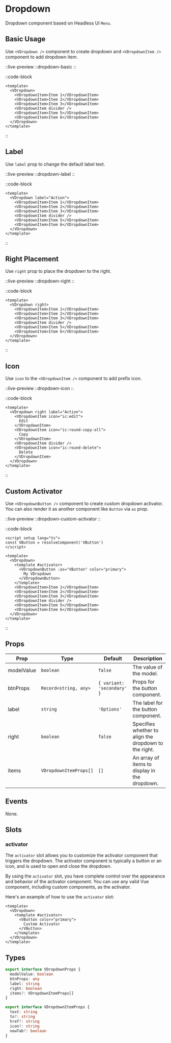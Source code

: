 # Dropdown

Dropdown component based on Headless UI `Menu`.

## Basic Usage

Use `<VDropdown />` component to create dropdown and `<VDropdownItem />` component to add dropdown item.

::live-preview
  ::dropdown-basic
::

::code-block

```vue
<template>
  <VDropdown>
    <VDropdownItem>Item 1</VDropdownItem>
    <VDropdownItem>Item 2</VDropdownItem>
    <VDropdownItem>Item 3</VDropdownItem>
    <VDropdownItem divider />
    <VDropdownItem>Item 5</VDropdownItem>
    <VDropdownItem>Item 6</VDropdownItem>
  </VDropdown>
</template>
```

::

## Label

Use `label` prop to change the default label text.

::live-preview
  ::dropdown-label
::

::code-block

```vue
<template>
  <VDropdown label="Action">
    <VDropdownItem>Item 1</VDropdownItem>
    <VDropdownItem>Item 2</VDropdownItem>
    <VDropdownItem>Item 3</VDropdownItem>
    <VDropdownItem divider />
    <VDropdownItem>Item 5</VDropdownItem>
    <VDropdownItem>Item 6</VDropdownItem>
  </VDropdown>
</template>
```

::

## Right Placement

Use `right` prop to place the dropdown to the right.

::live-preview
  ::dropdown-right
::

::code-block

```vue
<template>
  <VDropdown right>
    <VDropdownItem>Item 1</VDropdownItem>
    <VDropdownItem>Item 2</VDropdownItem>
    <VDropdownItem>Item 3</VDropdownItem>
    <VDropdownItem divider />
    <VDropdownItem>Item 5</VDropdownItem>
    <VDropdownItem>Item 6</VDropdownItem>
  </VDropdown>
</template>
```

::

## Icon

Use `icon` to the `<VDropdownItem />` component to add prefix icon.

::live-preview
  ::dropdown-icon
::

::code-block

```vue
<template>
  <VDropdown right label="Action">
    <VDropdownItem icon="ic:edit">
      Edit
    </VDropdownItem>
    <VDropdownItem icon="ic:round-copy-all">
      Copy
    </VDropdownItem>
    <VDropdownItem divider />
    <VDropdownItem icon="ic:round-delete">
      Delete
    </VDropdownItem>
  </VDropdown>
</template>
```


::

## Custom Activator

Use `<VDropdownButton />` component to create custom dropdown activator. You can also render it as another component like `Button` via `as` prop.

::live-preview
  ::dropdown-custom-activator
::

::code-block

```vue
<script setup lang="ts">
const VButton = resolveComponent('VButton')
</script>

<template>
  <VDropdown>
    <template #activator>
      <VDropdownButton :as="VButton" color="primary">
        My VDropdown
      </VDropdownButton>
    </template>
    <VDropdownItem>Item 1</VDropdownItem>
    <VDropdownItem>Item 2</VDropdownItem>
    <VDropdownItem>Item 3</VDropdownItem>
    <VDropdownItem divider />
    <VDropdownItem>Item 5</VDropdownItem>
    <VDropdownItem>Item 6</VDropdownItem>
  </VDropdown>
</template>
```

::

## Props

| Prop | Type | Default | Description |
| ---- | ---- | ------- | ----------- |
| modelValue | `boolean` | `false` | The value of the model. |
| btnProps | `Record<string, any>` | `{ variant: 'secondary' }` | Props for the button component. |
| label | `string` | `'Options'` | The label for the button component. |
| right | `boolean` | `false` | Specifies whether to align the dropdown to the right. |
| items | `VDropdownItemProps[]` | `[]` | An array of items to display in the dropdown. |

## Events

None.

## Slots

### activator

The `activator` slot allows you to customize the activator component that triggers the dropdown. The activator component is typically a button or an icon, and is used to open and close the dropdown.

By using the `activator` slot, you have complete control over the appearance and behavior of the activator component. You can use any valid Vue component, including custom components, as the activator.

Here's an example of how to use the `activator` slot:

```vue
<template>
  <VDropdown>
    <template #activator>
      <VButton color="primary">
        Custom Activator
      </VButton>
    </template>
  </VDropdown>
</template>
```

## Types

```ts
export interface VDropdownProps {
  modelValue: boolean
  btnProps: any
  label: string
  right: boolean
  items?: VDropdownItemProps[]
}

export interface VDropdownItemProps {
  text: string
  to?: string
  href?: string
  icon?: string
  newTab?: boolean
}
```
